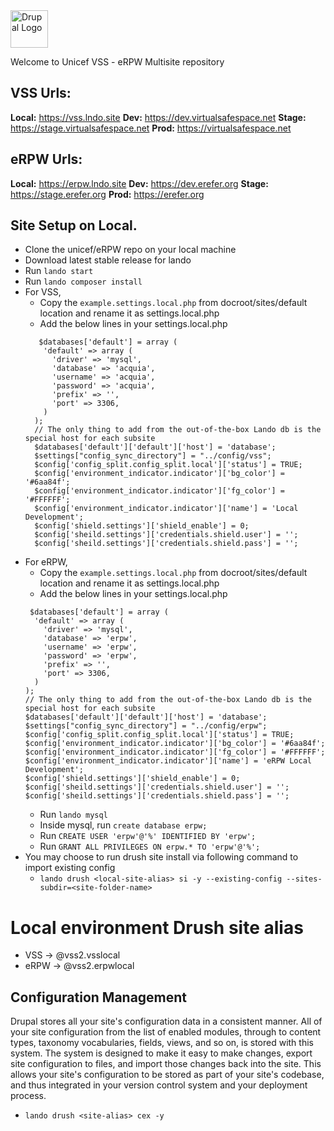 <img alt="Drupal Logo" src="https://www.drupal.org/files/Wordmark_blue_RGB.png" height="60px">

Welcome to Unicef VSS - eRPW Multisite repository

## VSS Urls:
__Local:__ https://vss.lndo.site
__Dev:__ https://dev.virtualsafespace.net
__Stage:__ https://stage.virtualsafespace.net
__Prod:__ https://virtualsafespace.net

## eRPW Urls:
__Local:__ https://erpw.lndo.site
__Dev:__ https://dev.erefer.org
__Stage:__ https://stage.erefer.org
__Prod:__ https://erefer.org

## Site Setup on Local.
- Clone the unicef/eRPW repo on your local machine
- Download latest stable release for lando
- Run `lando start`
- Run `lando composer install`
- For VSS,
   - Copy the `example.settings.local.php` from docroot/sites/default location and rename it as settings.local.php
   - Add the below lines in your settings.local.php
    ```
       $databases['default'] = array (
        'default' => array (
          'driver' => 'mysql',
          'database' => 'acquia',
          'username' => 'acquia',
          'password' => 'acquia',
          'prefix' => '',
          'port' => 3306,
        )
      );
      // The only thing to add from the out-of-the-box Lando db is the special host for each subsite
      $databases['default']['default']['host'] = 'database';
      $settings["config_sync_directory"] = "../config/vss";
      $config['config_split.config_split.local']['status'] = TRUE;
      $config['environment_indicator.indicator']['bg_color'] = '#6aa84f';
      $config['environment_indicator.indicator']['fg_color'] = '#FFFFFF';
      $config['environment_indicator.indicator']['name'] = 'Local Development';
      $config['shield.settings']['shield_enable'] = 0;
      $config['sheild.settings']['credentials.shield.user'] = '';
      $config['sheild.settings']['credentials.shield.pass'] = '';
    ```
- For eRPW,
   - Copy the `example.settings.local.php` from docroot/sites/default location and rename it as settings.local.php
   - Add the below lines in your settings.local.php
    ```
     $databases['default'] = array (
      'default' => array (
        'driver' => 'mysql',
        'database' => 'erpw',
        'username' => 'erpw',
        'password' => 'erpw',
        'prefix' => '',
        'port' => 3306,
      )
    );
    // The only thing to add from the out-of-the-box Lando db is the special host for each subsite
    $databases['default']['default']['host'] = 'database';
    $settings["config_sync_directory"] = "../config/erpw";
    $config['config_split.config_split.local']['status'] = TRUE;
    $config['environment_indicator.indicator']['bg_color'] = '#6aa84f';
    $config['environment_indicator.indicator']['fg_color'] = '#FFFFFF';
    $config['environment_indicator.indicator']['name'] = 'eRPW Local Development';
    $config['shield.settings']['shield_enable'] = 0;
    $config['sheild.settings']['credentials.shield.user'] = '';
    $config['sheild.settings']['credentials.shield.pass'] = '';
    ```
    - Run `lando mysql`
    - Inside mysql, run `create database erpw;`
    - Run `CREATE USER 'erpw'@'%' IDENTIFIED BY 'erpw';`
    - Run `GRANT ALL PRIVILEGES ON erpw.* TO 'erpw'@'%';`
- You may choose to run drush site install via following command to import existing config
  - `lando drush <local-site-alias> si -y --existing-config --sites-subdir=<site-folder-name>` 

# Local environment Drush site alias
- VSS -> @vss2.vsslocal
- eRPW -> @vss2.erpwlocal

## Configuration Management
Drupal stores all your site's configuration data in a consistent manner. All of your site configuration from the list of enabled modules, through to content types, taxonomy vocabularies, fields, views, and so on, is stored with this system. The system is designed to make it easy to make changes, export site configuration to files, and import those changes back into the site. This allows your site's configuration to be stored as part of your site's codebase, and thus integrated in your version control system and your deployment process.
- `lando drush <site-alias> cex -y`
